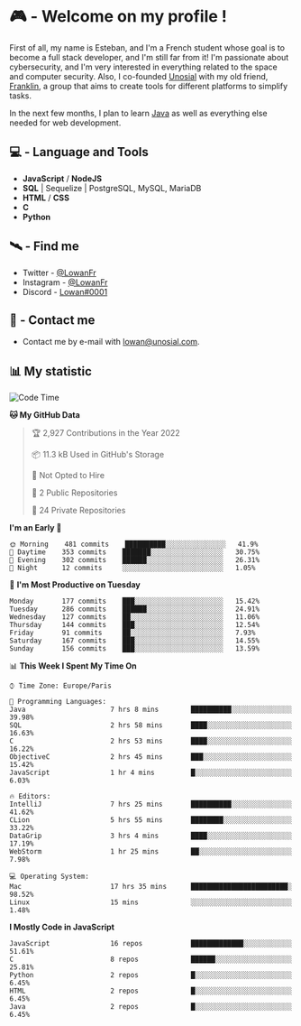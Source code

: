 # 🎮 - Welcome on my profile !
First of all, my name is Esteban, and I'm a French student whose goal is to become a full stack developer, and I'm still far from it!
I'm passionate about cybersecurity, and I'm very interested in everything related to the space and computer security.
Also, I co-founded [Unosial](https://github.com/Unosial) with my old friend, [Franklin](https://github.com/AbaFranklin/), a group that aims to create tools for different platforms to simplify tasks. 

In the next few months, I plan to learn [Java](https://www.java.com/) as well as everything else needed for web development.




## 💻 - Language and Tools
- **JavaScript** / **NodeJS**
- **SQL** | Sequelize | PostgreSQL, MySQL, MariaDB
- **HTML** / **CSS**
- **C**
- **Python**

## 🛰️ - Find me

 - Twitter - [@LowanFr](https://twitter.com/LowanFr/)
 - Instagram - [@LowanFr](https://instagram.com/LowanFr)
 - Discord -  [Lowan#0001](https://unosial.bio/Lowan)
 
## 📡 - Contact me
 - Contact me by e-mail with [lowan@unosial.com](mailto:lowan@unosial.com).

## 📊 My statistic
<!--START_SECTION:waka-->
![Code Time](http://img.shields.io/badge/Code%20Time-177%20hrs%207%20mins-blue)

**🐱 My GitHub Data** 

> 🏆 2,927 Contributions in the Year 2022
 > 
> 📦 11.3 kB Used in GitHub's Storage 
 > 
> 🚫 Not Opted to Hire
 > 
> 📜 2 Public Repositories 
 > 
> 🔑 24 Private Repositories  
 > 
**I'm an Early 🐤** 

```text
🌞 Morning    481 commits    ██████████░░░░░░░░░░░░░░░   41.9% 
🌆 Daytime    353 commits    ███████░░░░░░░░░░░░░░░░░░   30.75% 
🌃 Evening    302 commits    ██████░░░░░░░░░░░░░░░░░░░   26.31% 
🌙 Night      12 commits     ░░░░░░░░░░░░░░░░░░░░░░░░░   1.05%

```
📅 **I'm Most Productive on Tuesday** 

```text
Monday       177 commits    ███░░░░░░░░░░░░░░░░░░░░░░   15.42% 
Tuesday      286 commits    ██████░░░░░░░░░░░░░░░░░░░   24.91% 
Wednesday    127 commits    ██░░░░░░░░░░░░░░░░░░░░░░░   11.06% 
Thursday     144 commits    ███░░░░░░░░░░░░░░░░░░░░░░   12.54% 
Friday       91 commits     ██░░░░░░░░░░░░░░░░░░░░░░░   7.93% 
Saturday     167 commits    ███░░░░░░░░░░░░░░░░░░░░░░   14.55% 
Sunday       156 commits    ███░░░░░░░░░░░░░░░░░░░░░░   13.59%

```


📊 **This Week I Spent My Time On** 

```text
⌚︎ Time Zone: Europe/Paris

💬 Programming Languages: 
Java                     7 hrs 8 mins        ██████████░░░░░░░░░░░░░░░   39.98% 
SQL                      2 hrs 58 mins       ████░░░░░░░░░░░░░░░░░░░░░   16.63% 
C                        2 hrs 53 mins       ████░░░░░░░░░░░░░░░░░░░░░   16.22% 
ObjectiveC               2 hrs 45 mins       ███░░░░░░░░░░░░░░░░░░░░░░   15.42% 
JavaScript               1 hr 4 mins         █░░░░░░░░░░░░░░░░░░░░░░░░   6.03%

🔥 Editors: 
IntelliJ                 7 hrs 25 mins       ██████████░░░░░░░░░░░░░░░   41.62% 
CLion                    5 hrs 55 mins       ████████░░░░░░░░░░░░░░░░░   33.22% 
DataGrip                 3 hrs 4 mins        ████░░░░░░░░░░░░░░░░░░░░░   17.19% 
WebStorm                 1 hr 25 mins        ██░░░░░░░░░░░░░░░░░░░░░░░   7.98%

💻 Operating System: 
Mac                      17 hrs 35 mins      ████████████████████████░   98.52% 
Linux                    15 mins             ░░░░░░░░░░░░░░░░░░░░░░░░░   1.48%

```

**I Mostly Code in JavaScript** 

```text
JavaScript               16 repos            █████████████░░░░░░░░░░░░   51.61% 
C                        8 repos             ██████░░░░░░░░░░░░░░░░░░░   25.81% 
Python                   2 repos             █░░░░░░░░░░░░░░░░░░░░░░░░   6.45% 
HTML                     2 repos             █░░░░░░░░░░░░░░░░░░░░░░░░   6.45% 
Java                     2 repos             █░░░░░░░░░░░░░░░░░░░░░░░░   6.45%

```



<!--END_SECTION:waka-->
